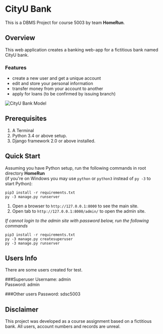 # CityU Bank
This is a DBMS Project for course 5003 by team **HomeRun**.

## Overview

This web application creates a banking web-app for a fictitious bank named CityU bank.

### Features

* create a new user and get a unique account
* edit and store your personal information
* transfer money from your account to another
* apply for loans (to be confirmed by issuing branch)

![CityU Bank Model](https://raw.githubusercontent.com/hiiragimei/HomeRun/main/static/images/Banking%20DBMS.jpg)

## Prerequisites

1. A Terminal
2. Python 3.4 or above setup.
3. Django framework 2.0 or above installed.

## Quick Start

Assuming you have Python setup, run the following commands in root directory **HomeRun** \
(if you're on Windows you may use `python` or `python3` instead of `py -3` to start Python):

   ```
   pip3 install -r requirements.txt
   py -3 manage.py runserver
   ```

1. Open a browser to `http://127.0.0.1:8000` to see the main site.
2. Open tab to `http://127.0.0.1:8000/admin/` to open the admin site.

*If cannot login to the admin site with password below, run the following commands*

   ```
   pip3 install -r requirements.txt
   py -3 manage.py createsuperuser
   py -3 manage.py runserver
   ```

## Users Info

There are some users created for test.

###Superuser
Username: admin \
Password: admin

###Other users
Password: sdsc5003

## Disclaimer
This project was developed as a course assignment based on a fictitious bank. 
All users, account numbers and records are unreal.
